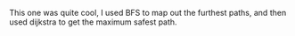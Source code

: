 This one was quite cool, I used BFS to map out the furthest paths, and then used dijkstra to get the maximum safest path.